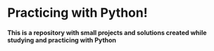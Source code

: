 # Practicing with Python!

#### This is a repository with small projects and solutions created while studying and practicing with Python
